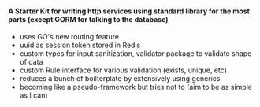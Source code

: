 #### A Starter Kit for writing http services using standard library for the most parts (except GORM for talking to the database)

- uses GO's new routing feature
- uuid as session token stored in Redis
- custom types for input sanitization, validator package to validate shape of data
- custom Rule interface for various validation (exists, unique, etc)
- reduces a bunch of boilterplate by extensively using generics
- becoming like a pseudo-framework but tries not to (aim to be as simple as I can)
